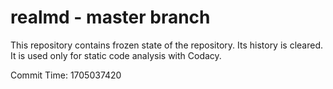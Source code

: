 # realmd - master branch

This repository contains frozen state of the repository.
Its history is cleared. It is used only for static code
analysis with Codacy.

Commit Time: 1705037420